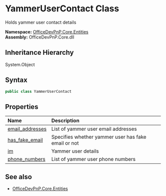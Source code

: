 # YammerUserContact Class
 Holds yammer user contact details   

**Namespace:** [OfficeDevPnP.Core.Entities](OfficeDevPnP.Core.Entities.md)  
**Assembly:** OfficeDevPnP.Core.dll  
## Inheritance Hierarchy
System.Object  
## Syntax
```C#
public class YammerUserContact
```
## Properties
|**Name**|**Description**|
|:-----|:-----|
| [email_addresses](OfficeDevPnP.Core.Entities.YammerUserContact.email_addresses.md) | List of yammer user email addresses
| [has_fake_email](OfficeDevPnP.Core.Entities.YammerUserContact.has_fake_email.md) | Specifies whether yammer user has fake email or not
| [im](OfficeDevPnP.Core.Entities.YammerUserContact.im.md) | Yammer user details
| [phone_numbers](OfficeDevPnP.Core.Entities.YammerUserContact.phone_numbers.md) | List of yammer user phone numbers
## See also
- [OfficeDevPnP.Core.Entities](OfficeDevPnP.Core.Entities.md)
